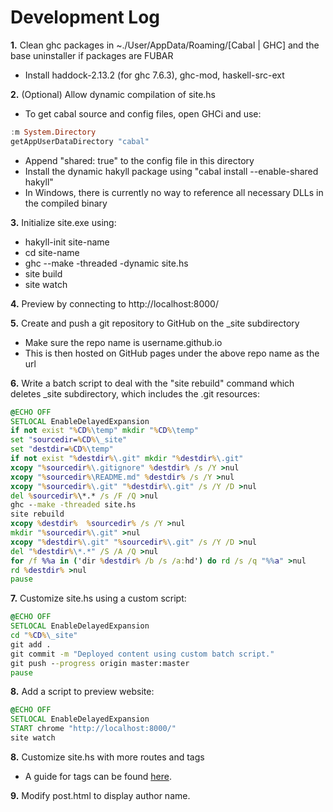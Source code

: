 Development Log
=====

__1.__ Clean ghc packages in ~./User/AppData/Roaming/[Cabal | GHC] and the base uninstaller if packages are FUBAR   

* Install haddock-2.13.2 (for ghc 7.6.3), ghc-mod, haskell-src-ext

__2.__ (Optional) Allow dynamic compilation of site.hs  

* To get cabal source and config files, open GHCi and use:
	
````haskell
:m System.Directory
getAppUserDataDirectory "cabal"
````  

* Append "shared: true" to the config file in this directory  
* Install the dynamic hakyll package using "cabal install --enable-shared hakyll"
* In Windows, there is currently no way to reference all necessary DLLs in the compiled binary

__3.__ Initialize site.exe using:  
* hakyll-init site-name  
* cd site-name  
* ghc --make -threaded -dynamic site.hs  
* site build
* site watch
	
__4.__ Preview by connecting to http://localhost:8000/

__5.__ Create and push a git repository to GitHub on the _site subdirectory  
* Make sure the repo name is username.github.io  
* This is then hosted on GitHub pages under the above repo name as the url

__6.__ Write a batch script to deal with the "site rebuild" command which deletes _site subdirectory, which includes the .git resources:  

````bat
@ECHO OFF  
SETLOCAL EnableDelayedExpansion  
if not exist "%CD%\temp" mkdir "%CD%\temp"  
set "sourcedir=%CD%\_site"  
set "destdir=%CD%\temp"  
if not exist "%destdir%\.git" mkdir "%destdir%\.git"  
xcopy "%sourcedir%\.gitignore" %destdir% /s /Y >nul  
xcopy "%sourcedir%\README.md" %destdir% /s /Y >nul  
xcopy "%sourcedir%\.git" "%destdir%\.git" /s /Y /D >nul  
del %sourcedir%\*.* /s /F /Q >nul  
ghc --make -threaded site.hs  
site rebuild  
xcopy %destdir%  %sourcedir% /s /Y >nul  
mkdir "%sourcedir%\.git" >nul  
xcopy "%destdir%\.git" "%sourcedir%\.git" /s /Y /D >nul  
del "%destdir%\*.*" /S /A /Q >nul  
for /f %%a in ('dir %destdir% /b /s /a:hd') do rd /s /q "%%a" >nul  
rd %destdir% >nul  
pause
````

__7.__ Customize site.hs using a custom script:

````bat
@ECHO OFF  
SETLOCAL EnableDelayedExpansion  
cd "%CD%\_site"  
git add .  
git commit -m "Deployed content using custom batch script."  
git push --progress origin master:master  
pause
````

__8.__ Add a script to preview website:

````bat
@ECHO OFF
SETLOCAL EnableDelayedExpansion
START chrome "http://localhost:8000/"
site watch
````

__8.__ Customize site.hs with more routes and tags
* A guide for tags can be found [here](http://javran.github.io/posts/2014-03-01-add-tags-to-your-hakyll-blog.html).

__9.__ Modify post.html to display author name.